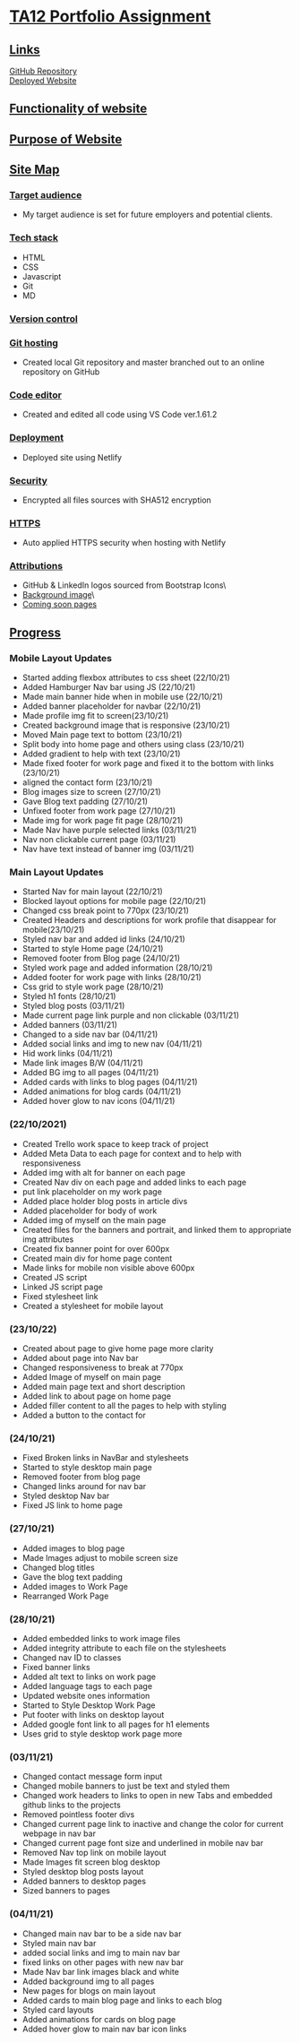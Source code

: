 # <ins>TA12 Portfolio Assignment</ins>

## <ins>Links</ins>

[GitHub Repository](https://github.com/KyleCorlett/Portfolio_Assignment)\
[Deployed Website](https://kyle-portfolio-t1a2.netlify.app)

## <ins>Functionality of website</ins>

## <ins>Purpose of Website</ins>

## <ins>Site Map</ins>

### <ins>Target audience</ins>

- My target audience is set for future employers and potential clients.

### <ins>Tech stack</ins>

- HTML
- CSS
- Javascript
- Git
- MD

### <ins>Version control</ins>

### <ins>Git hosting</ins>

- Created local Git repository and master branched out to an online repository on GitHub

### <ins>Code editor</ins>

- Created and edited all code using VS Code ver.1.61.2

### <ins>Deployment</ins>

- Deployed site using Netlify

### <ins>Security</ins>

- Encrypted all files sources with SHA512 encryption

### <ins>HTTPS</ins>

- Auto applied HTTPS security when hosting with Netlify

### <ins>Attributions</ins>

- GitHub & LinkedIn logos sourced from Bootstrap Icons\
- [Background image](https://www.toptal.com/designers/subtlepatterns/what-the-hex-dark/?__cf_chl_captcha_tk__=R7W64mezE21Ek5iajnvWERHoXJNEFE_x5eYzmMhCFoA-1635990099-0-gaNycGzNB9E)\
- [Coming soon pages]()

## <ins>Progress</ins>

### Mobile Layout Updates

- Started adding flexbox attributes to css sheet (22/10/21)
- Added Hamburger Nav bar using JS (22/10/21)
- Made main banner hide when in mobile use (22/10/21)
- Added banner placeholder for navbar (22/10/21)
- Made profile img fit to screen(23/10/21)
- Created background image that is responsive (23/10/21)
- Moved Main page text to bottom (23/10/21)
- Split body into home page and others using class (23/10/21)
- Added gradient to help with text (23/10/21)
- Made fixed footer for work page and fixed it to the bottom with links (23/10/21)
- aligned the contact form (23/10/21)
- Blog images size to screen (27/10/21)
- Gave Blog text padding (27/10/21)
- Unfixed footer from work page (27/10/21)
- Made img for work page fit page (28/10/21)
- Made Nav have purple selected links (03/11/21)
- Nav non clickable current page (03/11/21)
- Nav have text instead of banner img (03/11/21)

### Main Layout Updates

- Started Nav for main layout (22/10/21)
- Blocked layout options for mobile page (22/10/21)
- Changed css break point to 770px (23/10/21)
- Created Headers and descriptions for work profile that disappear for mobile(23/10/21)
- Styled nav bar and added id links (24/10/21)
- Started to style Home page (24/10/21)
- Removed footer from Blog page (24/10/21)
- Styled work page and added information (28/10/21)
- Added footer for work page with links (28/10/21)
- Css grid to style work page (28/10/21)
- Styled h1 fonts (28/10/21)
- Styled blog posts (03/11/21)
- Made current page link purple and non clickable (03/11/21)
- Added banners (03/11/21)
- Changed to a side nav bar (04/11/21)
- Added social links and img to new nav (04/11/21)
- Hid work links (04/11/21)
- Made link images B/W (04/11/21)
- Added BG img to all pages (04/11/21)
- Added cards with links to blog pages (04/11/21)
- Added animations for blog cards (04/11/21)
- Added hover glow to nav icons (04/11/21)

### (22/10/2021)

- Created Trello work space to keep track of project
- Added Meta Data to each page for context and to help with responsiveness
- Added img with alt for banner on each page
- Created Nav div on each page and added links to each page
- put link placeholder on my work page
- Added place holder blog posts in article divs
- Added placeholder for body of work
- Added img of myself on the main page
- Created files for the banners and portrait, and linked them to appropriate img attributes
- Created fix banner point for over 600px
- Created main div for home page content
- Made links for mobile non visible above 600px
- Created JS script
- Linked JS script page
- Fixed stylesheet link
- Created a stylesheet for mobile layout

### (23/10/22)

- Created about page to give home page more clarity
- Added about page into Nav bar
- Changed responsiveness to break at 770px
- Added Image of myself on main page
- Added main page text and short description
- Added link to about page on home page
- Added filler content to all the pages to help with styling
- Added a button to the contact for

### (24/10/21)

- Fixed Broken links in NavBar and stylesheets
- Started to style desktop main page
- Removed footer from blog page
- Changed links around for nav bar
- Styled desktop Nav bar
- Fixed JS link to home page

### (27/10/21)

- Added images to blog page
- Made Images adjust to mobile screen size
- Changed blog titles
- Gave the blog text padding
- Added images to Work Page
- Rearranged Work Page

### (28/10/21)

- Added embedded links to work image files
- Added integrity attribute to each file on the stylesheets
- Changed nav ID to classes
- Fixed banner links
- Added alt text to links on work page
- Added language tags to each page
- Updated website ones information
- Started to Style Desktop Work Page
- Put footer with links on desktop layout
- Added google font link to all pages for h1 elements
- Uses grid to style desktop work page more

### (03/11/21)

- Changed contact message form input
- Changed mobile banners to just be text and styled them
- Changed work headers to links to open in new Tabs and embedded github links to the projects
- Removed pointless footer divs
- Changed current page link to inactive and change the color for current webpage in nav bar
- Changed current page font size and underlined in mobile nav bar
- Removed Nav top link on mobile layout
- Made Images fit screen blog desktop
- Styled desktop blog posts layout
- Added banners to desktop pages
- Sized banners to pages

### (04/11/21)

- Changed main nav bar to be a side nav bar
- Styled main nav bar
- added social links and img to main nav bar
- fixed links on other pages with new nav bar
- Made Nav bar link images black and white
- Added background img to all pages
- New pages for blogs on main layout
- Added cards to main blog page and links to each blog
- Styled card layouts
- Added animations for cards on blog page
- Added hover glow to main nav bar icon links
